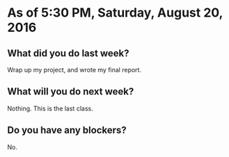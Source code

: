 # As of 5:30 PM, Saturday, August 20, 2016

## What did you do last week?

Wrap up my project, and wrote my final report.

## What will you do next week?

Nothing. This is the last class.

## Do you have any blockers?

No.

